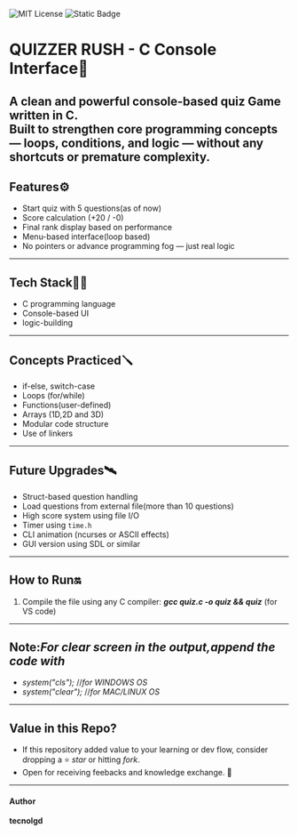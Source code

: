 ![MIT License](https://img.shields.io/github/license/tecnolgd/C-BASED-QUIZ-GAME-CLI?style=flat)
![Static Badge](https://img.shields.io/badge/Open-Source-Blue)

# QUIZZER RUSH - C Console Interface🎯

A clean and powerful console-based quiz Game written in C.  
Built to strengthen core programming concepts — loops, conditions, and logic — without any shortcuts or premature complexity.
---
## Features⚙️
* Start quiz with 5 questions(as of now)
* Score calculation (+20 / -0)
* Final rank display based on performance
* Menu-based interface(loop based)
* No pointers or advance programming fog — just real logic
---
##  Tech Stack🚀🚀

* C programming language 
* Console-based UI
* logic-building
---
##  Concepts Practiced🪛

* if-else, switch-case
* Loops (for/while)
* Functions(user-defined)
* Arrays (1D,2D and 3D)
* Modular code structure
* Use of linkers
---
## Future Upgrades🛰️

* Struct-based question handling
* Load questions from external file(more than 10 questions)
* High score system using file I/O
* Timer using `time.h`
* CLI animation (ncurses or ASCII effects)
* GUI version using SDL or similar
---
## How to Run🔛
1) Compile the file using any C compiler:
     ***gcc quiz.c -o quiz && quiz*** (for VS code) 

---
## Note:*For clear screen in the output,append the code with*
* *system("cls");*
//*for WINDOWS OS*
* *system("clear");*
//*for MAC/LINUX OS*  

---
## Value in this Repo?
* If this repository added value to your learning or dev flow, consider dropping a ⭐ *star* or hitting *fork*.
* Open for  receiving feebacks and knowledge exchange. 🚀
---

#### Author
**tecnolgd**
